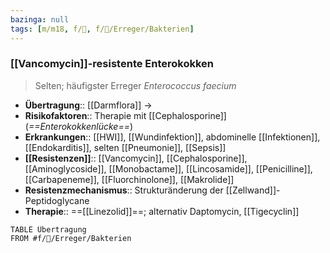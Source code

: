 ```yaml
---
bazinga: null
tags: [m/m18, f/🦠, f/🦠/Erreger/Bakterien]
---
```

### [[Vancomycin]]-resistente Enterokokken
> Selten; häufigster Erreger *Enterococcus faecium*
- **Übertragung**:: [[Darmflora]] → 
- **Risikofaktoren**:: Therapie mit [[Cephalosporine]] (*==Enterokokkenlücke==*)
- **Erkrankungen**:: [[HWI]], [[Wundinfektion]], abdominelle [[Infektionen]], [[Endokarditis]], selten [[Pneumonie]], [[Sepsis]]
- **[[Resistenzen]]**:: [[Vancomycin]], [[Cephalosporine]], [[Aminoglycoside]], [[Monobactame]], [[Lincosamide]], [[Penicilline]], [[Carbapeneme]], [[Fluorchinolone]], [[Makrolide]]
- **Resistenzmechanismus**:: Strukturänderung der [[Zellwand]]-Peptidoglycane
- **Therapie**:: ==[[Linezolid]]==; alternativ Daptomycin, [[Tigecyclin]]

```dataview
TABLE Übertragung
FROM #f/🦠/Erreger/Bakterien  
```